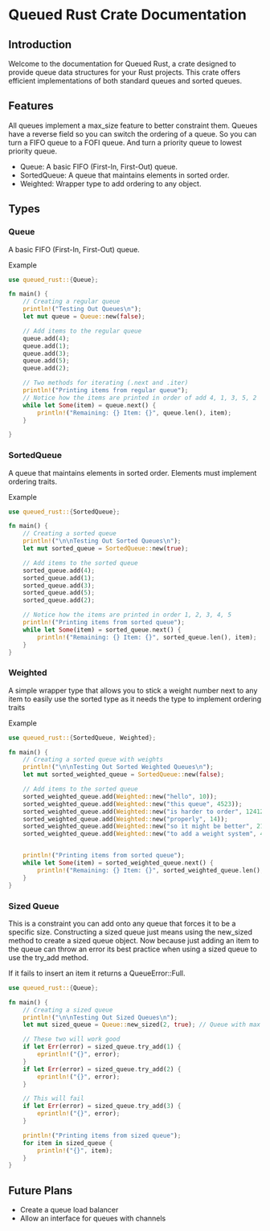 # Queued Rust Crate Documentation
## Introduction
Welcome to the documentation for Queued Rust, a crate designed to provide queue data structures for your Rust projects. This crate offers efficient implementations of both standard queues and sorted queues.

## Features
All queues implement a max_size feature to better constraint them.
Queues have a reverse field so you can switch the ordering of a queue.
So you can turn a FIFO queue to a FOFI queue.
And turn a priority queue to lowest priority queue.

 - Queue: A basic FIFO (First-In, First-Out) queue.
 - SortedQueue: A queue that maintains elements in sorted order.
 - Weighted: Wrapper type to add ordering to any object.

## Types

### Queue
A basic FIFO (First-In, First-Out) queue.

Example
```rust
use queued_rust::{Queue};

fn main() {
    // Creating a regular queue
    println!("Testing Out Queues\n");
    let mut queue = Queue::new(false);

    // Add items to the regular queue
    queue.add(4);
    queue.add(1);
    queue.add(3);
    queue.add(5);
    queue.add(2);

    // Two methods for iterating (.next and .iter)
    println!("Printing items from regular queue");
    // Notice how the items are printed in order of add 4, 1, 3, 5, 2
    while let Some(item) = queue.next() {
        println!("Remaining: {} Item: {}", queue.len(), item);
    }

}
```

### SortedQueue
A queue that maintains elements in sorted order.
Elements must implement ordering traits.

Example
```rust
use queued_rust::{SortedQueue};

fn main() {
    // Creating a sorted queue
    println!("\n\nTesting Out Sorted Queues\n");
    let mut sorted_queue = SortedQueue::new(true);

    // Add items to the sorted queue
    sorted_queue.add(4);
    sorted_queue.add(1);
    sorted_queue.add(3);
    sorted_queue.add(5);
    sorted_queue.add(2);

    // Notice how the items are printed in order 1, 2, 3, 4, 5
    println!("Printing items from sorted queue");
    while let Some(item) = sorted_queue.next() {
        println!("Remaining: {} Item: {}", sorted_queue.len(), item);
    }
}
```

### Weighted
A simple wrapper type that allows you to stick a weight number next to any item to easily use the sorted type as it needs the type to implement ordering traits

Example 
```rust
use queued_rust::{SortedQueue, Weighted};

fn main() {
    // Creating a sorted queue with weights
    println!("\n\nTesting Out Sorted Weighted Queues\n");
    let mut sorted_weighted_queue = SortedQueue::new(false);

    // Add items to the sorted queue
    sorted_weighted_queue.add(Weighted::new("hello", 10));
    sorted_weighted_queue.add(Weighted::new("this queue", 4523));
    sorted_weighted_queue.add(Weighted::new("is harder to order", 12412));
    sorted_weighted_queue.add(Weighted::new("properly", 14));
    sorted_weighted_queue.add(Weighted::new("so it might be better", 214));
    sorted_weighted_queue.add(Weighted::new("to add a weight system", 41444));


    println!("Printing items from sorted queue");
    while let Some(item) = sorted_weighted_queue.next() {
        println!("Remaining: {} Item: {}", sorted_weighted_queue.len(), item.into_item());
    }
}
```

### Sized Queue
This is a constraint you can add onto any queue that forces it to be a specific size. 
Constructing a sized queue just means using the new_sized method to create a sized queue object.
Now because just adding an item to the queue can throw an error its best practice when using a 
sized queue to use the try_add method. 

If it fails to insert an item it returns a QueueError::Full.

```rust
use queued_rust::{Queue};

fn main() {
    // Creating a sized queue
    println!("\n\nTesting Out Sized Queues\n");
    let mut sized_queue = Queue::new_sized(2, true); // Queue with max size of two items

    // These two will work good
    if let Err(error) = sized_queue.try_add(1) {
        eprintln!("{}", error);
    }
    if let Err(error) = sized_queue.try_add(2) {
        eprintln!("{}", error);
    }

    // This will fail
    if let Err(error) = sized_queue.try_add(3) {
        eprintln!("{}", error);
    }

    println!("Printing items from sized queue");
    for item in sized_queue {
        println!("{}", item);
    }
}
```

## Future Plans
- Create a queue load balancer
- Allow an interface for queues with channels 
